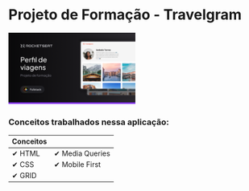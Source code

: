 # Projeto de Formação - Travelgram

<picture>
  <source media="(prefers-color-scheme: dark)" srcset="assets/images/Thumbnail-md.png">
  <source media="(prefers-color-scheme: light)" srcset="assets/images/Thumbnail-md.png">
  <img width="50%" alt="" src="assets/images/Thumbnail-md.png">
</picture>

### Conceitos trabalhados nessa aplicação:

|Conceitos                              |     |
|---------------------------------------|---------------------------------------|
|  ✔ HTML                   | ✔ Media Queries   |
|  ✔ CSS                     | ✔ Mobile First |
|  ✔ GRID      | |